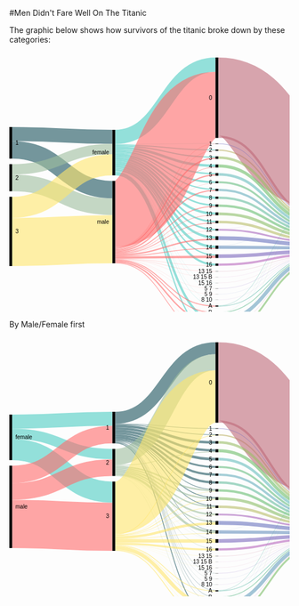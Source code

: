 #Men Didn't Fare Well On The Titanic 

The graphic below shows how survivors of the titanic broke down by these categories: 

<svg width="561" height="520" xmlns="http://www.w3.org/2000/svg"><g transform="translate(0, 10)"><g class="links" fill="none" stroke-opacity="0.6"><path d="M5,137.65087853323152C95.16666666666667,137.65087853323152,95.16666666666667,142.65087853323146,185.33333333333334,142.65087853323146" stroke-width="25.301757066462947" style="stroke: rgb(26, 83, 92);"></path><path d="M5,166.02750190985492C95.16666666666667,166.02750190985492,95.16666666666667,237.6050420168067,185.33333333333334,237.6050420168067" stroke-width="31.451489686783805" style="stroke: rgb(26, 83, 92);"></path><path d="M5,225.40106951871667C95.16666666666667,225.40106951871667,95.16666666666667,268.35370511841097,185.33333333333334,268.35370511841097" stroke-width="30.04583651642475" style="stroke: rgb(158, 191, 158);"></path><path d="M5,201.06569900687558C95.16666666666667,201.06569900687558,95.16666666666667,164.61420932009167,185.33333333333334,164.61420932009167" stroke-width="18.624904507257448" style="stroke: rgb(158, 191, 158);"></path><path d="M5,331.6883116883116C95.16666666666667,331.6883116883116,95.16666666666667,326.68831168831167,185.33333333333334,326.68831168831167" stroke-width="86.62337662337661" style="stroke: rgb(255, 230, 109);"></path><path d="M5,269.4003055767761C95.16666666666667,269.4003055767761,95.16666666666667,192.9029793735676,185.33333333333334,192.9029793735676" stroke-width="37.952635599694425" style="stroke: rgb(255, 230, 109);"></path><path d="M190.33333333333334,157.05882352941177C280.5,157.05882352941177,280.5,166.36363636363672,370.6666666666667,166.36363636363672" stroke-width="1.7570664629488157" style="stroke: rgb(78, 205, 196);"></path><path d="M190.33333333333334,142.9144385026738C280.5,142.9144385026738,280.5,12.91443850267408,370.6666666666667,12.91443850267408" stroke-width="25.828877005347593" style="stroke: rgb(78, 205, 196);"></path><path d="M190.33333333333334,181.30634071810545C280.5,181.30634071810545,280.5,280.6264323911385,370.6666666666667,280.6264323911385" stroke-width="4.2169595110771585" style="stroke: rgb(78, 205, 196);"></path><path d="M190.33333333333334,210.73720397249812C280.5,210.73720397249812,280.5,497.6279602750189,370.6666666666667,497.6279602750189" stroke-width="2.2841864018334608" style="stroke: rgb(78, 205, 196);"></path><path d="M190.33333333333334,162.5057295645531C280.5,162.5057295645531,280.5,194.62184873949602,370.6666666666667,194.62184873949602" stroke-width="4.5683728036669216" style="stroke: rgb(78, 205, 196);"></path><path d="M190.33333333333334,177.7922077922078C280.5,177.7922077922078,280.5,265.53093964858704,370.6666666666667,265.53093964858704" stroke-width="2.8113063407181054" style="stroke: rgb(78, 205, 196);"></path><path d="M190.33333333333334,168.83116883116884C280.5,168.83116883116884,280.5,224.11000763941965,370.6666666666667,224.11000763941965" stroke-width="3.1627196333078684" style="stroke: rgb(78, 205, 196);"></path><path d="M190.33333333333334,174.3659281894576C280.5,174.3659281894576,280.5,252.10466004583688,370.6666666666667,252.10466004583688" stroke-width="4.041252864782276" style="stroke: rgb(78, 205, 196);"></path><path d="M190.33333333333334,166.01986249045072C280.5,166.01986249045072,280.5,209.01451489686812,370.6666666666667,209.01451489686812" stroke-width="2.4598930481283423" style="stroke: rgb(78, 205, 196);"></path><path d="M190.33333333333334,171.3789152024446C280.5,171.3789152024446,280.5,237.00916730328524,370.6666666666667,237.00916730328524" stroke-width="1.9327731092436975" style="stroke: rgb(78, 205, 196);"></path><path d="M190.33333333333334,159.07944996180288C280.5,159.07944996180288,280.5,178.9113827349124,370.6666666666667,178.9113827349124" stroke-width="2.2841864018334608" style="stroke: rgb(78, 205, 196);"></path><path d="M190.33333333333334,184.99618029029796C280.5,184.99618029029796,280.5,295.19480519480544,370.6666666666667,295.19480519480544" stroke-width="3.1627196333078684" style="stroke: rgb(78, 205, 196);"></path><path d="M190.33333333333334,196.15355233002293C280.5,196.15355233002293,280.5,340.3934300993125,370.6666666666667,340.3934300993125" stroke-width="4.39266615737204" style="stroke: rgb(78, 205, 196);"></path><path d="M190.33333333333334,156.00458365164246C280.5,156.00458365164246,280.5,154.78227654698276,370.6666666666667,154.78227654698276" stroke-width="0.35141329258976317" style="stroke: rgb(78, 205, 196);"></path><path d="M190.33333333333334,204.58747135217726C280.5,204.58747135217726,280.5,415.3284950343771,370.6666666666667,415.3284950343771" stroke-width="0.17570664629488159" style="stroke: rgb(78, 205, 196);"></path><path d="M190.33333333333334,204.76317799847214C280.5,204.76317799847214,280.5,435.85561497326177,370.6666666666667,435.85561497326177" stroke-width="0.17570664629488159" style="stroke: rgb(78, 205, 196);"></path><path d="M190.33333333333334,191.76088617265088C280.5,191.76088617265088,280.5,323.54087089381215,370.6666666666667,323.54087089381215" stroke-width="4.39266615737204" style="stroke: rgb(78, 205, 196);"></path><path d="M190.33333333333334,188.07104660045837C280.5,188.07104660045837,280.5,309.49961802903,370.6666666666667,309.49961802903" stroke-width="2.987012987012987" style="stroke: rgb(78, 205, 196);"></path><path d="M190.33333333333334,202.47899159663868C280.5,202.47899159663868,280.5,372.3414820473642,370.6666666666667,372.3414820473642" stroke-width="3.6898395721925135" style="stroke: rgb(78, 205, 196);"></path><path d="M190.33333333333334,205.02673796791447C280.5,205.02673796791447,280.5,446.1191749427041,370.6666666666667,446.1191749427041" stroke-width="0.35141329258976317" style="stroke: rgb(78, 205, 196);"></path><path d="M190.33333333333334,207.31092436974794C280.5,207.31092436974794,280.5,471.56608097784544,370.6666666666667,471.56608097784544" stroke-width="4.2169595110771585" style="stroke: rgb(78, 205, 196);"></path><path d="M190.33333333333334,199.49197860962568C280.5,199.49197860962568,280.5,355.13750954927406,370.6666666666667,355.13750954927406" stroke-width="2.2841864018334608" style="stroke: rgb(78, 205, 196);"></path><path d="M190.33333333333334,209.50725744843396C280.5,209.50725744843396,280.5,486.2223071046598,370.6666666666667,486.2223071046598" stroke-width="0.17570664629488159" style="stroke: rgb(78, 205, 196);"></path><path d="M190.33333333333334,204.41176470588238C280.5,204.41176470588238,280.5,405.15278838808223,370.6666666666667,405.15278838808223" stroke-width="0.17570664629488159" style="stroke: rgb(78, 205, 196);"></path><path d="M190.33333333333334,352.69289533995413C280.5,352.69289533995413,280.5,297.39113827349144,370.6666666666667,297.39113827349144" stroke-width="1.2299465240641712" style="stroke: rgb(255, 107, 107);"></path><path d="M190.33333333333334,281.26814362108473C280.5,281.26814362108473,280.5,85.21772345301785,370.6666666666667,85.21772345301785" stroke-width="118.77769289533995" style="stroke: rgb(255, 107, 107);"></path><path d="M190.33333333333334,342.8533231474408C280.5,342.8533231474408,280.5,181.19556913674586,370.6666666666667,181.19556913674586" stroke-width="2.2841864018334608" style="stroke: rgb(255, 107, 107);"></path><path d="M190.33333333333334,365.3437738731857C280.5,365.3437738731857,280.5,458.6669213139799,370.6666666666667,458.6669213139799" stroke-width="1.5813598166539342" style="stroke: rgb(255, 107, 107);"></path><path d="M190.33333333333334,363.7624140565317C280.5,363.7624140565317,280.5,447.08556149732595,370.6666666666667,447.08556149732595" stroke-width="1.5813598166539342" style="stroke: rgb(255, 107, 107);"></path><path d="M190.33333333333334,346.01604278074865C280.5,346.01604278074865,280.5,211.38655462184903,370.6666666666667,211.38655462184903" stroke-width="2.2841864018334608" style="stroke: rgb(255, 107, 107);"></path><path d="M190.33333333333334,348.5637891520244C280.5,348.5637891520244,280.5,239.02979373567638,370.6666666666667,239.02979373567638" stroke-width="2.1084797555385792" style="stroke: rgb(255, 107, 107);"></path><path d="M190.33333333333334,369.38502673796796C280.5,369.38502673796796,280.5,499.3850267379677,370.6666666666667,499.3850267379677" stroke-width="1.2299465240641712" style="stroke: rgb(255, 107, 107);"></path><path d="M190.33333333333334,350.40870893812064C280.5,350.40870893812064,280.5,267.72727272727303,370.6666666666667,267.72727272727303" stroke-width="1.5813598166539342" style="stroke: rgb(255, 107, 107);"></path><path d="M190.33333333333334,344.4346829640947C280.5,344.4346829640947,280.5,197.3453017570667,370.6666666666667,197.3453017570667" stroke-width="0.8785332314744079" style="stroke: rgb(255, 107, 107);"></path><path d="M190.33333333333334,367.36440030557685C280.5,367.36440030557685,280.5,474.90450725744824,370.6666666666667,474.90450725744824" stroke-width="2.4598930481283423" style="stroke: rgb(255, 107, 107);"></path><path d="M190.33333333333334,362.8838808250573C280.5,362.8838808250573,280.5,425.6799083269669,370.6666666666667,425.6799083269669" stroke-width="0.17570664629488159" style="stroke: rgb(255, 107, 107);"></path><path d="M190.33333333333334,354.8892284186402C280.5,354.8892284186402,280.5,326.9671504965624,370.6666666666667,326.9671504965624" stroke-width="2.4598930481283423" style="stroke: rgb(255, 107, 107);"></path><path d="M190.33333333333334,340.92055003819706C280.5,340.92055003819706,280.5,155.22154316271997,370.6666666666667,155.22154316271997" stroke-width="0.5271199388846448" style="stroke: rgb(255, 107, 107);"></path><path d="M190.33333333333334,359.63330786860195C280.5,359.63330786860195,280.5,358.3880825057293,370.6666666666667,358.3880825057293" stroke-width="4.2169595110771585" style="stroke: rgb(255, 107, 107);"></path><path d="M190.33333333333334,356.82200152788386C280.5,356.82200152788386,280.5,343.2925897631781,370.6666666666667,343.2925897631781" stroke-width="1.4056531703590527" style="stroke: rgb(255, 107, 107);"></path><path d="M190.33333333333334,347.3338426279602C280.5,347.3338426279602,280.5,225.86707410236846,370.6666666666667,225.86707410236846" stroke-width="0.35141329258976317" style="stroke: rgb(255, 107, 107);"></path><path d="M190.33333333333334,362.7081741787624C280.5,362.7081741787624,280.5,415.504201680672,370.6666666666667,415.504201680672" stroke-width="0.17570664629488159" style="stroke: rgb(255, 107, 107);"></path><path d="M190.33333333333334,351.63865546218483C280.5,351.63865546218483,280.5,283.17417876241433,370.6666666666667,283.17417876241433" stroke-width="0.8785332314744079" style="stroke: rgb(255, 107, 107);"></path><path d="M190.33333333333334,353.4835752482811C280.5,353.4835752482811,280.5,311.16883116883133,370.6666666666667,311.16883116883133" stroke-width="0.35141329258976317" style="stroke: rgb(255, 107, 107);"></path><path d="M190.33333333333334,341.4476699770817C280.5,341.4476699770817,280.5,167.50572956455343,370.6666666666667,167.50572956455343" stroke-width="0.5271199388846448" style="stroke: rgb(255, 107, 107);"></path><path d="M190.33333333333334,362.53246753246754C280.5,362.53246753246754,280.5,394.97708174178734,370.6666666666667,394.97708174178734" stroke-width="0.17570664629488159" style="stroke: rgb(255, 107, 107);"></path><path d="M190.33333333333334,368.6822001527884C280.5,368.6822001527884,280.5,486.3980137509547,370.6666666666667,486.3980137509547" stroke-width="0.17570664629488159" style="stroke: rgb(255, 107, 107);"></path><path d="M190.33333333333334,361.91749427043544C280.5,361.91749427043544,280.5,374.3621084797553,370.6666666666667,374.3621084797553" stroke-width="0.35141329258976317" style="stroke: rgb(255, 107, 107);"></path><path d="M190.33333333333334,362.2689075630252C280.5,362.2689075630252,280.5,384.713521772345,370.6666666666667,384.713521772345" stroke-width="0.35141329258976317" style="stroke: rgb(255, 107, 107);"></path><path d="M375.6666666666667,166.627196333079C465.83333333333337,166.627196333079,465.83333333333337,288.2085561497326,556,288.2085561497326" stroke-width="2.2841864018334608" style="stroke: rgb(191, 181, 105);"></path><path d="M375.6666666666667,295.8097784568375C465.83333333333337,295.8097784568375,465.83333333333337,327.3911382734912,556,327.3911382734912" stroke-width="4.39266615737204" style="stroke: rgb(186, 191, 105);"></path><path d="M375.6666666666667,70.28265851795292C465.83333333333337,70.28265851795292,465.83333333333337,200.28265851795265,556,200.28265851795265" stroke-width="140.56531703590528" style="stroke: rgb(191, 105, 120);"></path><path d="M375.6666666666667,142.5859434682967C465.83333333333337,142.5859434682967,465.83333333333337,284.16730328495026,556,284.16730328495026" stroke-width="4.041252864782276" style="stroke: rgb(191, 105, 120);"></path><path d="M375.6666666666667,180.05347593582914C465.83333333333337,180.05347593582914,465.83333333333337,291.63483575248273,556,291.63483575248273" stroke-width="4.5683728036669216" style="stroke: rgb(155, 191, 105);"></path><path d="M375.6666666666667,281.0656990068757C465.83333333333337,281.0656990068757,465.83333333333337,322.6470588235294,556,322.6470588235294" stroke-width="5.095492742551566" style="stroke: rgb(140, 191, 105);"></path><path d="M375.6666666666667,498.33078686019843C465.83333333333337,498.33078686019843,465.83333333333337,368.3307868601987,556,368.3307868601987" stroke-width="3.33842627960275" style="stroke: rgb(125, 191, 105);"></path><path d="M375.6666666666667,496.5737203972496C465.83333333333337,496.5737203972496,465.83333333333337,272.0588235294118,556,272.0588235294118" stroke-width="0.17570664629488159" style="stroke: rgb(125, 191, 105);"></path><path d="M375.6666666666667,195.06111535523323C465.83333333333337,195.06111535523323,465.83333333333337,296.6424751718869,556,296.6424751718869" stroke-width="5.446906035141329" style="stroke: rgb(110, 191, 105);"></path><path d="M375.6666666666667,266.32161955691396C465.83333333333337,266.32161955691396,465.83333333333337,317.9029793735676,556,317.9029793735676" stroke-width="4.39266615737204" style="stroke: rgb(105, 191, 115);"></path><path d="M375.6666666666667,224.28571428571453C465.83333333333337,224.28571428571453,465.83333333333337,305.86707410236824,556,305.86707410236824" stroke-width="3.5141329258976315" style="stroke: rgb(105, 191, 130);"></path><path d="M375.6666666666667,458.75477463712735C465.83333333333337,458.75477463712735,465.83333333333337,359.1061879297174,556,359.1061879297174" stroke-width="1.4056531703590527" style="stroke: rgb(105, 191, 145);"></path><path d="M375.6666666666667,457.9640947288004C465.83333333333337,457.9640947288004,465.83333333333337,271.70741023682206,556,271.70741023682206" stroke-width="0.17570664629488159" style="stroke: rgb(105, 191, 145);"></path><path d="M375.6666666666667,252.10466004583688C465.83333333333337,252.10466004583688,465.83333333333337,313.6860198624904,556,313.6860198624904" stroke-width="4.041252864782276" style="stroke: rgb(105, 191, 161);"></path><path d="M375.6666666666667,446.294881588999C465.83333333333337,446.294881588999,465.83333333333337,271.26814362108485,556,271.26814362108485" stroke-width="0.7028265851795263" style="stroke: rgb(105, 191, 176);"></path><path d="M375.6666666666667,447.26126814362084C465.83333333333337,447.26126814362084,465.83333333333337,357.7883880825058,556,357.7883880825058" stroke-width="1.2299465240641712" style="stroke: rgb(105, 191, 176);"></path><path d="M375.6666666666667,210.15660809778487C465.83333333333337,210.15660809778487,465.83333333333337,301.73796791443846,556,301.73796791443846" stroke-width="4.744079449961803" style="stroke: rgb(105, 191, 191);"></path><path d="M375.6666666666667,238.06340718105454C465.83333333333337,238.06340718105454,465.83333333333337,309.64476699770813,556,309.64476699770813" stroke-width="4.041252864782276" style="stroke: rgb(105, 176, 191);"></path><path d="M375.6666666666667,472.8838808250571C465.83333333333337,472.8838808250571,465.83333333333337,363.05958747135224,556,363.05958747135224" stroke-width="6.501145912910618" style="stroke: rgb(105, 161, 191);"></path><path d="M375.6666666666667,469.54545454545433C465.83333333333337,469.54545454545433,465.83333333333337,271.88311688311694,556,271.88311688311694" stroke-width="0.17570664629488159" style="stroke: rgb(105, 161, 191);"></path><path d="M375.6666666666667,341.1841100076395C465.83333333333337,341.1841100076395,465.83333333333337,342.4140565317036,556,342.4140565317036" stroke-width="5.622612681436211" style="stroke: rgb(105, 145, 191);"></path><path d="M375.6666666666667,338.28495034377397C465.83333333333337,338.28495034377397,465.83333333333337,270.82887700534764,556,270.82887700534764" stroke-width="0.17570664629488159" style="stroke: rgb(105, 145, 191);"></path><path d="M375.6666666666667,425.6799083269669C465.83333333333337,425.6799083269669,465.83333333333337,356.90985485103135,556,356.90985485103135" stroke-width="0.17570664629488159" style="stroke: rgb(105, 130, 191);"></path><path d="M375.6666666666667,324.77081741787634C465.83333333333337,324.77081741787634,465.83333333333337,336.1764705882353,556,336.1764705882353" stroke-width="6.8525592055003814" style="stroke: rgb(105, 115, 191);"></path><path d="M375.6666666666667,155.04583651642508C465.83333333333337,155.04583651642508,465.83333333333337,286.62719633307864,556,286.62719633307864" stroke-width="0.8785332314744079" style="stroke: rgb(110, 105, 191);"></path><path d="M375.6666666666667,357.2459893048126C465.83333333333337,357.2459893048126,465.83333333333337,348.475935828877,556,348.475935828877" stroke-width="6.501145912910618" style="stroke: rgb(125, 105, 191);"></path><path d="M375.6666666666667,415.41634835752456C465.83333333333337,415.41634835752456,465.83333333333337,356.64629488158903,556,356.64629488158903" stroke-width="0.35141329258976317" style="stroke: rgb(140, 105, 191);"></path><path d="M375.6666666666667,435.85561497326177C465.83333333333337,435.85561497326177,465.83333333333337,357.08556149732624,556,357.08556149732624" stroke-width="0.17570664629488159" style="stroke: rgb(155, 105, 191);"></path><path d="M375.6666666666667,309.7631779984723C465.83333333333337,309.7631779984723,465.83333333333337,331.1688311688312,556,331.1688311688312" stroke-width="3.1627196333078684" style="stroke: rgb(171, 105, 191);"></path><path d="M375.6666666666667,308.0939648586709C465.83333333333337,308.0939648586709,465.83333333333337,270.65317035905275,556,270.65317035905275" stroke-width="0.17570664629488159" style="stroke: rgb(171, 105, 191);"></path><path d="M375.6666666666667,372.517188693659C465.83333333333337,372.517188693659,465.83333333333337,353.74713521772344,556,353.74713521772344" stroke-width="4.041252864782276" style="stroke: rgb(186, 105, 191);"></path><path d="M375.6666666666667,394.97708174178734C465.83333333333337,394.97708174178734,465.83333333333337,356.2070282658518,556,356.2070282658518" stroke-width="0.17570664629488159" style="stroke: rgb(191, 105, 181);"></path><path d="M375.6666666666667,486.31016042780726C465.83333333333337,486.31016042780726,465.83333333333337,366.48586707410243,556,366.48586707410243" stroke-width="0.35141329258976317" style="stroke: rgb(191, 105, 166);"></path><path d="M375.6666666666667,405.15278838808223C465.83333333333337,405.15278838808223,465.83333333333337,356.3827349121467,556,356.3827349121467" stroke-width="0.17570664629488159" style="stroke: rgb(191, 105, 150);"></path><path d="M375.6666666666667,384.713521772345C465.83333333333337,384.713521772345,465.83333333333337,355.9434682964095,556,355.9434682964095" stroke-width="0.35141329258976317" style="stroke: rgb(191, 105, 135);"></path></g><g class="nodes" font-family="Arial, Helvetica" font-size="10"><g><rect x="370.6666666666667" y="2.8421709430404007e-13" height="144.6065699006876" width="5" fill="#000"></rect><text x="364.6666666666667" y="72.30328495034408" dy="0.35em" text-anchor="end">0</text></g><g><rect x="370.6666666666667" y="154.60656990068787" height="0.878533231474421" width="5" fill="#000"></rect><text x="364.6666666666667" y="155.04583651642508" dy="0.35em" text-anchor="end">1</text></g><g><rect x="370.6666666666667" y="278.51795263559995" height="5.095492742551528" width="5" fill="#000"></rect><text x="364.6666666666667" y="281.0656990068757" dy="0.35em" text-anchor="end">10</text></g><g><rect x="370.6666666666667" y="293.6134453781515" height="4.392666157371991" width="5" fill="#000"></rect><text x="364.6666666666667" y="295.8097784568375" dy="0.35em" text-anchor="end">11</text></g><g><rect x="370.6666666666667" y="308.0061115355235" height="3.338426279602686" width="5" fill="#000"></rect><text x="364.6666666666667" y="309.6753246753248" dy="0.35em" text-anchor="end">12</text></g><g><rect x="370.6666666666667" y="321.34453781512616" height="6.85255920550037" width="5" fill="#000"></rect><text x="364.6666666666667" y="324.77081741787634" dy="0.35em" text-anchor="end">13</text></g><g><rect x="370.6666666666667" y="384.53781512605013" height="0.3514132925897684" width="5" fill="#000"></rect><text x="364.6666666666667" y="384.713521772345" dy="0.35em" text-anchor="end">13 15</text></g><g><rect x="370.6666666666667" y="394.8892284186399" height="0.1757066462948842" width="5" fill="#000"></rect><text x="364.6666666666667" y="394.97708174178734" dy="0.35em" text-anchor="end">13 15 B</text></g><g><rect x="370.6666666666667" y="338.19709702062653" height="5.7983193277307805" width="5" fill="#000"></rect><text x="364.6666666666667" y="341.0962566844919" dy="0.35em" text-anchor="end">14</text></g><g><rect x="370.6666666666667" y="353.9954163483573" height="6.5011459129106015" width="5" fill="#000"></rect><text x="364.6666666666667" y="357.2459893048126" dy="0.35em" text-anchor="end">15</text></g><g><rect x="370.6666666666667" y="405.0649350649348" height="0.1757066462948842" width="5" fill="#000"></rect><text x="364.6666666666667" y="405.15278838808223" dy="0.35em" text-anchor="end">15 16</text></g><g><rect x="370.6666666666667" y="370.4965622612679" height="4.041252864782223" width="5" fill="#000"></rect><text x="364.6666666666667" y="372.517188693659" dy="0.35em" text-anchor="end">16</text></g><g><rect x="370.6666666666667" y="165.4851031321623" height="2.284186401833381" width="5" fill="#000"></rect><text x="364.6666666666667" y="166.62719633307898" dy="0.35em" text-anchor="end">2</text></g><g><rect x="370.6666666666667" y="177.76928953399567" height="4.568372803666875" width="5" fill="#000"></rect><text x="364.6666666666667" y="180.0534759358291" dy="0.35em" text-anchor="end">3</text></g><g><rect x="370.6666666666667" y="192.33766233766255" height="5.44690603514141" width="5" fill="#000"></rect><text x="364.6666666666667" y="195.06111535523326" dy="0.35em" text-anchor="end">4</text></g><g><rect x="370.6666666666667" y="207.78456837280396" height="4.74407944996176" width="5" fill="#000"></rect><text x="364.6666666666667" y="210.15660809778484" dy="0.35em" text-anchor="end">5</text></g><g><rect x="370.6666666666667" y="415.24064171122967" height="0.3514132925897684" width="5" fill="#000"></rect><text x="364.6666666666667" y="415.41634835752456" dy="0.35em" text-anchor="end">5 7</text></g><g><rect x="370.6666666666667" y="425.59205500381944" height="0.1757066462948842" width="5" fill="#000"></rect><text x="364.6666666666667" y="425.6799083269669" dy="0.35em" text-anchor="end">5 9</text></g><g><rect x="370.6666666666667" y="222.52864782276572" height="3.514132925897684" width="5" fill="#000"></rect><text x="364.6666666666667" y="224.28571428571456" dy="0.35em" text-anchor="end">6</text></g><g><rect x="370.6666666666667" y="236.0427807486634" height="4.0412528647823365" width="5" fill="#000"></rect><text x="364.6666666666667" y="238.06340718105457" dy="0.35em" text-anchor="end">7</text></g><g><rect x="370.6666666666667" y="250.08403361344574" height="4.041252864782223" width="5" fill="#000"></rect><text x="364.6666666666667" y="252.10466004583685" dy="0.35em" text-anchor="end">8</text></g><g><rect x="370.6666666666667" y="435.7677616501143" height="0.1757066462948842" width="5" fill="#000"></rect><text x="364.6666666666667" y="435.85561497326177" dy="0.35em" text-anchor="end">8 10</text></g><g><rect x="370.6666666666667" y="264.12528647822796" height="4.392666157371991" width="5" fill="#000"></rect><text x="364.6666666666667" y="266.32161955691396" dy="0.35em" text-anchor="end">9</text></g><g><rect x="370.6666666666667" y="445.9434682964092" height="1.9327731092437261" width="5" fill="#000"></rect><text x="364.6666666666667" y="446.90985485103107" dy="0.35em" text-anchor="end">A</text></g><g><rect x="370.6666666666667" y="457.87624140565293" height="1.5813598166539578" width="5" fill="#000"></rect><text x="364.6666666666667" y="458.6669213139799" dy="0.35em" text-anchor="end">B</text></g><g><rect x="370.6666666666667" y="469.4576012223069" height="6.676852559205486" width="5" fill="#000"></rect><text x="364.6666666666667" y="472.79602750190963" dy="0.35em" text-anchor="end">C</text></g><g><rect x="370.6666666666667" y="486.1344537815124" height="0.3514132925897684" width="5" fill="#000"></rect><text x="364.6666666666667" y="486.31016042780726" dy="0.35em" text-anchor="end">C D</text></g><g><rect x="370.6666666666667" y="496.48586707410215" height="3.51413292589757" width="5" fill="#000"></rect><text x="364.6666666666667" y="498.24293353705093" dy="0.35em" text-anchor="end">D</text></g><g><rect x="0" y="125.00000000000006" height="56.7532467532468" width="5" fill="#000"></rect><text x="11" y="153.37662337662346" dy="0.35em" text-anchor="start">1</text></g><g><rect x="0" y="191.75324675324686" height="48.67074102368201" width="5" fill="#000"></rect><text x="11" y="216.08861726508786" dy="0.35em" text-anchor="start">2</text></g><g><rect x="0" y="250.42398777692887" height="124.57601222307105" width="5" fill="#000"></rect><text x="11" y="312.7119938884644" dy="0.35em" text-anchor="start">3</text></g><g><rect x="185.33333333333334" y="130" height="81.87929717341478" width="5" fill="#000"></rect><text x="179.33333333333334" y="170.9396485867074" dy="0.35em" text-anchor="end">female</text></g><g><rect x="185.33333333333334" y="221.87929717341478" height="148.12070282658522" width="5" fill="#000"></rect><text x="179.33333333333334" y="295.9396485867074" dy="0.35em" text-anchor="end">male</text></g><g><rect x="556" y="130" height="142.14667685255918" width="5" fill="#000"></rect><text x="550" y="201.07333842627958" dy="0.35em" text-anchor="end">no</text></g><g><rect x="556" y="282.14667685255915" height="87.85332314744085" width="5" fill="#000"></rect><text x="550" y="326.0733384262796" dy="0.35em" text-anchor="end">yes</text></g></g></g></svg>

By Male/Female first

<svg width="561" height="520" xmlns="http://www.w3.org/2000/svg"><g transform="translate(0, 10)"><g class="links" fill="none" stroke-opacity="0.6"><path d="M5,142.65087853323146C95.16666666666667,142.65087853323146,95.16666666666667,137.6508785332316,185.33333333333334,137.6508785332316" stroke-width="25.301757066462947" style="stroke: rgb(78, 205, 196);"></path><path d="M5,164.61420932009167C95.16666666666667,164.61420932009167,95.16666666666667,201.06569900687555,185.33333333333334,201.06569900687555" stroke-width="18.624904507257448" style="stroke: rgb(78, 205, 196);"></path><path d="M5,192.9029793735676C95.16666666666667,192.9029793735676,95.16666666666667,269.4003055767762,185.33333333333334,269.4003055767762" stroke-width="37.952635599694425" style="stroke: rgb(78, 205, 196);"></path><path d="M5,237.6050420168068C95.16666666666667,237.6050420168068,95.16666666666667,166.027501909855,185.33333333333334,166.027501909855" stroke-width="31.451489686783805" style="stroke: rgb(255, 107, 107);"></path><path d="M5,268.3537051184111C95.16666666666667,268.3537051184111,95.16666666666667,225.40106951871664,185.33333333333334,225.40106951871664" stroke-width="30.04583651642475" style="stroke: rgb(255, 107, 107);"></path><path d="M5,326.6883116883118C95.16666666666667,326.6883116883118,95.16666666666667,331.6883116883117,185.33333333333334,331.6883116883117" stroke-width="86.62337662337661" style="stroke: rgb(255, 107, 107);"></path><path d="M190.33333333333334,147.92971734148222C280.5,147.92971734148222,280.5,166.10007639419396,370.6666666666667,166.10007639419396" stroke-width="1.2299465240641712" style="stroke: rgb(26, 83, 92);"></path><path d="M190.33333333333334,176.3063407181056C280.5,176.3063407181056,280.5,294.1405653170358,370.6666666666667,294.1405653170358" stroke-width="1.0542398777692896" style="stroke: rgb(26, 83, 92);"></path><path d="M190.33333333333334,135.7181054239879C280.5,135.7181054239879,280.5,10.718105423987605,370.6666666666667,10.718105423987605" stroke-width="21.436210847975552" style="stroke: rgb(26, 83, 92);"></path><path d="M190.33333333333334,150.82887700534775C280.5,150.82887700534775,280.5,180.05347593582883,370.6666666666667,180.05347593582883" stroke-width="4.5683728036669216" style="stroke: rgb(26, 83, 92);"></path><path d="M190.33333333333334,175.07639419404143C280.5,175.07639419404143,280.5,279.22077922077904,370.6666666666667,279.22077922077904" stroke-width="1.4056531703590527" style="stroke: rgb(26, 83, 92);"></path><path d="M190.33333333333334,180.96256684492C280.5,180.96256684492,280.5,497.2765469824294,370.6666666666667,497.2765469824294" stroke-width="1.5813598166539342" style="stroke: rgb(26, 83, 92);"></path><path d="M190.33333333333334,155.2215431627198C280.5,155.2215431627198,280.5,194.44614209320082,370.6666666666667,194.44614209320082" stroke-width="4.2169595110771585" style="stroke: rgb(26, 83, 92);"></path><path d="M190.33333333333334,173.84644766997727C280.5,173.84644766997727,280.5,264.65240641711216,370.6666666666667,264.65240641711216" stroke-width="1.0542398777692896" style="stroke: rgb(26, 83, 92);"></path><path d="M190.33333333333334,163.74331550802157C280.5,163.74331550802157,280.5,224.19786096256666,370.6666666666667,224.19786096256666" stroke-width="3.33842627960275" style="stroke: rgb(26, 83, 92);"></path><path d="M190.33333333333334,179.55691367456092C280.5,179.55691367456092,280.5,458.13980137509554,370.6666666666667,458.13980137509554" stroke-width="0.5271199388846448" style="stroke: rgb(26, 83, 92);"></path><path d="M190.33333333333334,171.29870129870147C280.5,171.29870129870147,280.5,252.10466004583645,370.6666666666667,252.10466004583645" stroke-width="4.041252864782276" style="stroke: rgb(26, 83, 92);"></path><path d="M190.33333333333334,179.02979373567626C280.5,179.02979373567626,280.5,446.2070282658518,370.6666666666667,446.2070282658518" stroke-width="0.5271199388846448" style="stroke: rgb(26, 83, 92);"></path><path d="M190.33333333333334,159.7020626432393C280.5,159.7020626432393,280.5,210.15660809778444,370.6666666666667,210.15660809778444" stroke-width="4.744079449961803" style="stroke: rgb(26, 83, 92);"></path><path d="M190.33333333333334,167.34530175706664C280.5,167.34530175706664,280.5,237.97555385790668,370.6666666666667,237.97555385790668" stroke-width="3.865546218487395" style="stroke: rgb(26, 83, 92);"></path><path d="M190.33333333333334,179.99618029029813C280.5,179.99618029029813,280.5,469.63330786860206,370.6666666666667,469.63330786860206" stroke-width="0.35141329258976317" style="stroke: rgb(26, 83, 92);"></path><path d="M190.33333333333334,177.4484339190223C280.5,177.4484339190223,280.5,338.6363636363636,370.6666666666667,338.6363636363636" stroke-width="0.8785332314744079" style="stroke: rgb(26, 83, 92);"></path><path d="M190.33333333333334,178.5026737967916C280.5,178.5026737967916,280.5,425.67990832696717,370.6666666666667,425.67990832696717" stroke-width="0.17570664629488159" style="stroke: rgb(26, 83, 92);"></path><path d="M190.33333333333334,176.92131398013765C280.5,176.92131398013765,280.5,321.4323911382735,370.6666666666667,321.4323911382735" stroke-width="0.17570664629488159" style="stroke: rgb(26, 83, 92);"></path><path d="M190.33333333333334,146.8754774637129C280.5,146.8754774637129,280.5,155.04583651642466,370.6666666666667,155.04583651642466" stroke-width="0.8785332314744079" style="stroke: rgb(26, 83, 92);"></path><path d="M190.33333333333334,177.97555385790696C280.5,177.97555385790696,280.5,354.0832696715049,370.6666666666667,354.0832696715049" stroke-width="0.17570664629488159" style="stroke: rgb(26, 83, 92);"></path><path d="M190.33333333333334,178.23911382734929C280.5,178.23911382734929,280.5,415.41634835752484,370.6666666666667,415.41634835752484" stroke-width="0.35141329258976317" style="stroke: rgb(26, 83, 92);"></path><path d="M190.33333333333334,178.6783804430865C280.5,178.6783804430865,280.5,435.85561497326205,370.6666666666667,435.85561497326205" stroke-width="0.17570664629488159" style="stroke: rgb(26, 83, 92);"></path><path d="M190.33333333333334,206.24904507257455C280.5,206.24904507257455,280.5,35.932009167303114,370.6666666666667,35.932009167303114" stroke-width="28.991596638655462" style="stroke: rgb(158, 191, 158);"></path><path d="M190.33333333333334,226.27960275019106C280.5,226.27960275019106,280.5,281.2414056531702,370.6666666666667,281.2414056531702" stroke-width="2.635599694423224" style="stroke: rgb(158, 191, 158);"></path><path d="M190.33333333333334,228.82734912146685C280.5,228.82734912146685,280.5,295.89763177998464,370.6666666666667,295.89763177998464" stroke-width="2.4598930481283423" style="stroke: rgb(158, 191, 158);"></path><path d="M190.33333333333334,234.0985485103133C280.5,234.0985485103133,280.5,322.57448433919024,370.6666666666667,322.57448433919024" stroke-width="2.1084797555385792" style="stroke: rgb(158, 191, 158);"></path><path d="M190.33333333333334,231.55080213903753C280.5,231.55080213903753,280.5,309.49961802902976,370.6666666666667,309.49961802902976" stroke-width="2.987012987012987" style="stroke: rgb(158, 191, 158);"></path><path d="M190.33333333333334,237.17341482047374C280.5,237.17341482047374,280.5,341.09625668449195,370.6666666666667,341.09625668449195" stroke-width="4.041252864782276" style="stroke: rgb(158, 191, 158);"></path><path d="M190.33333333333334,223.55614973262038C280.5,223.55614973262038,280.5,266.5851795263559,370.6666666666667,266.5851795263559" stroke-width="2.8113063407181054" style="stroke: rgb(158, 191, 158);"></path><path d="M190.33333333333334,239.6333078686021C280.5,239.6333078686021,280.5,370.7601222307104,370.6666666666667,370.7601222307104" stroke-width="0.5271199388846448" style="stroke: rgb(158, 191, 158);"></path><path d="M190.33333333333334,221.3598166539344C280.5,221.3598166539344,280.5,197.1695951107715,370.6666666666667,197.1695951107715" stroke-width="1.2299465240641712" style="stroke: rgb(158, 191, 158);"></path><path d="M190.33333333333334,239.28189457601232C280.5,239.28189457601232,280.5,354.2589763177998,370.6666666666667,354.2589763177998" stroke-width="0.17570664629488159" style="stroke: rgb(158, 191, 158);"></path><path d="M190.33333333333334,239.98472116119186C280.5,239.98472116119186,280.5,458.4912146676853,370.6666666666667,458.4912146676853" stroke-width="0.17570664629488159" style="stroke: rgb(158, 191, 158);"></path><path d="M190.33333333333334,240.24828113063418C280.5,240.24828113063418,280.5,498.2429335370513,370.6666666666667,498.2429335370513" stroke-width="0.35141329258976317" style="stroke: rgb(158, 191, 158);"></path><path d="M190.33333333333334,222.0626432391139C280.5,222.0626432391139,280.5,239.99618029029781,370.6666666666667,239.99618029029781" stroke-width="0.17570664629488159" style="stroke: rgb(158, 191, 158);"></path><path d="M190.33333333333334,297.5133689839572C280.5,297.5133689839572,280.5,97.51718869365911,370.6666666666667,97.51718869365911" stroke-width="94.17876241405654" style="stroke: rgb(255, 230, 109);"></path><path d="M190.33333333333334,365.1604278074867C280.5,365.1604278074867,280.5,447.1734148204737,370.6666666666667,447.1734148204737" stroke-width="1.4056531703590527" style="stroke: rgb(255, 230, 109);"></path><path d="M190.33333333333334,361.99770817417885C280.5,361.99770817417885,280.5,372.7807486631016,370.6666666666667,372.7807486631016" stroke-width="3.5141329258976315" style="stroke: rgb(255, 230, 109);"></path><path d="M190.33333333333334,357.1657754010696C280.5,357.1657754010696,280.5,357.42169595110767,370.6666666666667,357.42169595110767" stroke-width="6.149732620320855" style="stroke: rgb(255, 230, 109);"></path><path d="M190.33333333333334,369.90450725744853C280.5,369.90450725744853,280.5,472.9717341482048,370.6666666666667,472.9717341482048" stroke-width="6.325439266615737" style="stroke: rgb(255, 230, 109);"></path><path d="M190.33333333333334,347.85332314744085C280.5,347.85332314744085,280.5,297.566844919786,370.6666666666667,297.566844919786" stroke-width="0.8785332314744079" style="stroke: rgb(255, 230, 109);"></path><path d="M190.33333333333334,350.92818945760126C280.5,350.92818945760126,280.5,325.9129106187929,370.6666666666667,325.9129106187929" stroke-width="4.5683728036669216" style="stroke: rgb(255, 230, 109);"></path><path d="M190.33333333333334,374.20932009167313C280.5,374.20932009167313,280.5,499.20932009167313,370.6666666666667,499.20932009167313" stroke-width="1.5813598166539342" style="stroke: rgb(255, 230, 109);"></path><path d="M190.33333333333334,348.46829640947294C280.5,348.46829640947294,280.5,311.1688311688311,370.6666666666667,311.1688311688311" stroke-width="0.35141329258976317" style="stroke: rgb(255, 230, 109);"></path><path d="M190.33333333333334,345.12987012987014C280.5,345.12987012987014,280.5,167.24216959511068,370.6666666666667,167.24216959511068" stroke-width="1.0542398777692896" style="stroke: rgb(255, 230, 109);"></path><path d="M190.33333333333334,364.19404125286485C280.5,364.19404125286485,280.5,394.97708174178763,370.6666666666667,394.97708174178763" stroke-width="0.17570664629488159" style="stroke: rgb(255, 230, 109);"></path><path d="M190.33333333333334,346.886936592819C280.5,346.886936592819,280.5,283.08632543926643,370.6666666666667,283.08632543926643" stroke-width="1.0542398777692896" style="stroke: rgb(255, 230, 109);"></path><path d="M190.33333333333334,366.30252100840346C280.5,366.30252100840346,280.5,459.01833460656997,370.6666666666667,459.01833460656997" stroke-width="0.8785332314744079" style="stroke: rgb(255, 230, 109);"></path><path d="M190.33333333333334,373.2429335370513C280.5,373.2429335370513,280.5,486.31016042780755,370.6666666666667,486.31016042780755" stroke-width="0.35141329258976317" style="stroke: rgb(255, 230, 109);"></path><path d="M190.33333333333334,353.65164247517197C280.5,353.65164247517197,280.5,343.5561497326203,370.6666666666667,343.5561497326203" stroke-width="0.8785332314744079" style="stroke: rgb(255, 230, 109);"></path><path d="M190.33333333333334,345.74484339190224C280.5,345.74484339190224,280.5,225.95492742551548,370.6666666666667,225.95492742551548" stroke-width="0.17570664629488159" style="stroke: rgb(255, 230, 109);"></path><path d="M190.33333333333334,364.36974789915973C280.5,364.36974789915973,280.5,405.1527883880825,370.6666666666667,405.1527883880825" stroke-width="0.17570664629488159" style="stroke: rgb(255, 230, 109);"></path><path d="M190.33333333333334,346.096256684492C280.5,346.096256684492,280.5,268.25439266615723,370.6666666666667,268.25439266615723" stroke-width="0.5271199388846448" style="stroke: rgb(255, 230, 109);"></path><path d="M190.33333333333334,363.9304812834225C280.5,363.9304812834225,280.5,384.7135217723453,370.6666666666667,384.7135217723453" stroke-width="0.35141329258976317" style="stroke: rgb(255, 230, 109);"></path><path d="M375.6666666666667,166.6271963330786C465.83333333333337,166.6271963330786,465.83333333333337,288.2085561497326,556,288.2085561497326" stroke-width="2.2841864018334608" style="stroke: rgb(191, 181, 105);"></path><path d="M375.6666666666667,295.80977845683714C465.83333333333337,295.80977845683714,465.83333333333337,327.3911382734912,556,327.3911382734912" stroke-width="4.39266615737204" style="stroke: rgb(186, 191, 105);"></path><path d="M375.6666666666667,70.28265851795247C465.83333333333337,70.28265851795247,465.83333333333337,200.2826585179526,556,200.2826585179526" stroke-width="140.56531703590528" style="stroke: rgb(191, 105, 120);"></path><path d="M375.6666666666667,142.58594346829625C465.83333333333337,142.58594346829625,465.83333333333337,284.16730328495026,556,284.16730328495026" stroke-width="4.041252864782276" style="stroke: rgb(191, 105, 120);"></path><path d="M375.6666666666667,180.05347593582883C465.83333333333337,180.05347593582883,465.83333333333337,291.63483575248273,556,291.63483575248273" stroke-width="4.5683728036669216" style="stroke: rgb(155, 191, 105);"></path><path d="M375.6666666666667,281.06569900687526C465.83333333333337,281.06569900687526,465.83333333333337,322.6470588235294,556,322.6470588235294" stroke-width="5.095492742551566" style="stroke: rgb(140, 191, 105);"></path><path d="M375.6666666666667,498.3307868601987C465.83333333333337,498.3307868601987,465.83333333333337,368.3307868601987,556,368.3307868601987" stroke-width="3.33842627960275" style="stroke: rgb(125, 191, 105);"></path><path d="M375.6666666666667,496.5737203972499C465.83333333333337,496.5737203972499,465.83333333333337,272.05882352941177,556,272.05882352941177" stroke-width="0.17570664629488159" style="stroke: rgb(125, 191, 105);"></path><path d="M375.6666666666667,195.06111535523291C465.83333333333337,195.06111535523291,465.83333333333337,296.6424751718869,556,296.6424751718869" stroke-width="5.446906035141329" style="stroke: rgb(110, 191, 105);"></path><path d="M375.6666666666667,266.3216195569135C465.83333333333337,266.3216195569135,465.83333333333337,317.9029793735676,556,317.9029793735676" stroke-width="4.39266615737204" style="stroke: rgb(105, 191, 115);"></path><path d="M375.6666666666667,224.2857142857141C465.83333333333337,224.2857142857141,465.83333333333337,305.86707410236824,556,305.86707410236824" stroke-width="3.5141329258976315" style="stroke: rgb(105, 191, 130);"></path><path d="M375.6666666666667,458.75477463712764C465.83333333333337,458.75477463712764,465.83333333333337,359.1061879297174,556,359.1061879297174" stroke-width="1.4056531703590527" style="stroke: rgb(105, 191, 145);"></path><path d="M375.6666666666667,457.96409472880066C465.83333333333337,457.96409472880066,465.83333333333337,271.707410236822,556,271.707410236822" stroke-width="0.17570664629488159" style="stroke: rgb(105, 191, 145);"></path><path d="M375.6666666666667,252.10466004583645C465.83333333333337,252.10466004583645,465.83333333333337,313.6860198624904,556,313.6860198624904" stroke-width="4.041252864782276" style="stroke: rgb(105, 191, 161);"></path><path d="M375.6666666666667,446.29488158899926C465.83333333333337,446.29488158899926,465.83333333333337,271.2681436210848,556,271.2681436210848" stroke-width="0.7028265851795263" style="stroke: rgb(105, 191, 176);"></path><path d="M375.6666666666667,447.2612681436211C465.83333333333337,447.2612681436211,465.83333333333337,357.7883880825058,556,357.7883880825058" stroke-width="1.2299465240641712" style="stroke: rgb(105, 191, 176);"></path><path d="M375.6666666666667,210.15660809778444C465.83333333333337,210.15660809778444,465.83333333333337,301.73796791443846,556,301.73796791443846" stroke-width="4.744079449961803" style="stroke: rgb(105, 191, 191);"></path><path d="M375.6666666666667,238.06340718105412C465.83333333333337,238.06340718105412,465.83333333333337,309.64476699770813,556,309.64476699770813" stroke-width="4.041252864782276" style="stroke: rgb(105, 176, 191);"></path><path d="M375.6666666666667,472.88388082505736C465.83333333333337,472.88388082505736,465.83333333333337,363.05958747135224,556,363.05958747135224" stroke-width="6.501145912910618" style="stroke: rgb(105, 161, 191);"></path><path d="M375.6666666666667,469.5454545454546C465.83333333333337,469.5454545454546,465.83333333333337,271.8831168831169,556,271.8831168831169" stroke-width="0.17570664629488159" style="stroke: rgb(105, 161, 191);"></path><path d="M375.6666666666667,341.1841100076394C465.83333333333337,341.1841100076394,465.83333333333337,342.4140565317036,556,342.4140565317036" stroke-width="5.622612681436211" style="stroke: rgb(105, 145, 191);"></path><path d="M375.6666666666667,338.28495034377386C465.83333333333337,338.28495034377386,465.83333333333337,270.8288770053476,556,270.8288770053476" stroke-width="0.17570664629488159" style="stroke: rgb(105, 145, 191);"></path><path d="M375.6666666666667,425.67990832696717C465.83333333333337,425.67990832696717,465.83333333333337,356.90985485103135,556,356.90985485103135" stroke-width="0.17570664629488159" style="stroke: rgb(105, 130, 191);"></path><path d="M375.6666666666667,324.77081741787623C465.83333333333337,324.77081741787623,465.83333333333337,336.1764705882353,556,336.1764705882353" stroke-width="6.8525592055003814" style="stroke: rgb(105, 115, 191);"></path><path d="M375.6666666666667,155.04583651642466C465.83333333333337,155.04583651642466,465.83333333333337,286.62719633307864,556,286.62719633307864" stroke-width="0.8785332314744079" style="stroke: rgb(110, 105, 191);"></path><path d="M375.6666666666667,357.2459893048128C465.83333333333337,357.2459893048128,465.83333333333337,348.475935828877,556,348.475935828877" stroke-width="6.501145912910618" style="stroke: rgb(125, 105, 191);"></path><path d="M375.6666666666667,415.41634835752484C465.83333333333337,415.41634835752484,465.83333333333337,356.64629488158903,556,356.64629488158903" stroke-width="0.35141329258976317" style="stroke: rgb(140, 105, 191);"></path><path d="M375.6666666666667,435.85561497326205C465.83333333333337,435.85561497326205,465.83333333333337,357.08556149732624,556,357.08556149732624" stroke-width="0.17570664629488159" style="stroke: rgb(155, 105, 191);"></path><path d="M375.6666666666667,309.7631779984721C465.83333333333337,309.7631779984721,465.83333333333337,331.1688311688312,556,331.1688311688312" stroke-width="3.1627196333078684" style="stroke: rgb(171, 105, 191);"></path><path d="M375.6666666666667,308.0939648586707C465.83333333333337,308.0939648586707,465.83333333333337,270.6531703590527,556,270.6531703590527" stroke-width="0.17570664629488159" style="stroke: rgb(171, 105, 191);"></path><path d="M375.6666666666667,372.5171886936592C465.83333333333337,372.5171886936592,465.83333333333337,353.74713521772344,556,353.74713521772344" stroke-width="4.041252864782276" style="stroke: rgb(186, 105, 191);"></path><path d="M375.6666666666667,394.97708174178763C465.83333333333337,394.97708174178763,465.83333333333337,356.2070282658518,556,356.2070282658518" stroke-width="0.17570664629488159" style="stroke: rgb(191, 105, 181);"></path><path d="M375.6666666666667,486.31016042780755C465.83333333333337,486.31016042780755,465.83333333333337,366.48586707410243,556,366.48586707410243" stroke-width="0.35141329258976317" style="stroke: rgb(191, 105, 166);"></path><path d="M375.6666666666667,405.1527883880825C465.83333333333337,405.1527883880825,465.83333333333337,356.3827349121467,556,356.3827349121467" stroke-width="0.17570664629488159" style="stroke: rgb(191, 105, 150);"></path><path d="M375.6666666666667,384.7135217723453C465.83333333333337,384.7135217723453,465.83333333333337,355.9434682964095,556,355.9434682964095" stroke-width="0.35141329258976317" style="stroke: rgb(191, 105, 135);"></path></g><g class="nodes" font-family="Arial, Helvetica" font-size="10"><g><rect x="370.6666666666667" y="-1.7053025658242404e-13" height="144.60656990068762" width="5" fill="#000"></rect><text x="364.6666666666667" y="72.30328495034364" dy="0.35em" text-anchor="end">0</text></g><g><rect x="370.6666666666667" y="154.60656990068745" height="0.878533231474421" width="5" fill="#000"></rect><text x="364.6666666666667" y="155.04583651642466" dy="0.35em" text-anchor="end">1</text></g><g><rect x="370.6666666666667" y="278.5179526355995" height="5.095492742551642" width="5" fill="#000"></rect><text x="364.6666666666667" y="281.0656990068753" dy="0.35em" text-anchor="end">10</text></g><g><rect x="370.6666666666667" y="293.61344537815114" height="4.392666157372105" width="5" fill="#000"></rect><text x="364.6666666666667" y="295.8097784568372" dy="0.35em" text-anchor="end">11</text></g><g><rect x="370.6666666666667" y="308.00611153552325" height="3.3384262796027997" width="5" fill="#000"></rect><text x="364.6666666666667" y="309.67532467532465" dy="0.35em" text-anchor="end">12</text></g><g><rect x="370.6666666666667" y="321.34453781512605" height="6.85255920550037" width="5" fill="#000"></rect><text x="364.6666666666667" y="324.77081741787623" dy="0.35em" text-anchor="end">13</text></g><g><rect x="370.6666666666667" y="384.5378151260504" height="0.3514132925897684" width="5" fill="#000"></rect><text x="364.6666666666667" y="384.7135217723453" dy="0.35em" text-anchor="end">13 15</text></g><g><rect x="370.6666666666667" y="394.8892284186402" height="0.1757066462948842" width="5" fill="#000"></rect><text x="364.6666666666667" y="394.97708174178763" dy="0.35em" text-anchor="end">13 15 B</text></g><g><rect x="370.6666666666667" y="338.1970970206264" height="5.798319327731065" width="5" fill="#000"></rect><text x="364.6666666666667" y="341.09625668449195" dy="0.35em" text-anchor="end">14</text></g><g><rect x="370.6666666666667" y="353.9954163483575" height="6.5011459129106015" width="5" fill="#000"></rect><text x="364.6666666666667" y="357.2459893048128" dy="0.35em" text-anchor="end">15</text></g><g><rect x="370.6666666666667" y="405.06493506493507" height="0.1757066462948842" width="5" fill="#000"></rect><text x="364.6666666666667" y="405.1527883880825" dy="0.35em" text-anchor="end">15 16</text></g><g><rect x="370.6666666666667" y="370.4965622612681" height="4.0412528647823365" width="5" fill="#000"></rect><text x="364.6666666666667" y="372.51718869365925" dy="0.35em" text-anchor="end">16</text></g><g><rect x="370.6666666666667" y="165.48510313216187" height="2.2841864018334945" width="5" fill="#000"></rect><text x="364.6666666666667" y="166.62719633307861" dy="0.35em" text-anchor="end">2</text></g><g><rect x="370.6666666666667" y="177.76928953399536" height="4.568372803666875" width="5" fill="#000"></rect><text x="364.6666666666667" y="180.0534759358288" dy="0.35em" text-anchor="end">3</text></g><g><rect x="370.6666666666667" y="192.33766233766224" height="5.446906035141296" width="5" fill="#000"></rect><text x="364.6666666666667" y="195.0611153552329" dy="0.35em" text-anchor="end">4</text></g><g><rect x="370.6666666666667" y="207.78456837280353" height="4.74407944996176" width="5" fill="#000"></rect><text x="364.6666666666667" y="210.1566080977844" dy="0.35em" text-anchor="end">5</text></g><g><rect x="370.6666666666667" y="415.24064171122996" height="0.3514132925897684" width="5" fill="#000"></rect><text x="364.6666666666667" y="415.41634835752484" dy="0.35em" text-anchor="end">5 7</text></g><g><rect x="370.6666666666667" y="425.5920550038197" height="0.1757066462948842" width="5" fill="#000"></rect><text x="364.6666666666667" y="425.67990832696717" dy="0.35em" text-anchor="end">5 9</text></g><g><rect x="370.6666666666667" y="222.5286478227653" height="3.514132925897684" width="5" fill="#000"></rect><text x="364.6666666666667" y="224.28571428571414" dy="0.35em" text-anchor="end">6</text></g><g><rect x="370.6666666666667" y="236.04278074866298" height="4.0412528647823365" width="5" fill="#000"></rect><text x="364.6666666666667" y="238.06340718105415" dy="0.35em" text-anchor="end">7</text></g><g><rect x="370.6666666666667" y="250.0840336134453" height="4.041252864782223" width="5" fill="#000"></rect><text x="364.6666666666667" y="252.10466004583643" dy="0.35em" text-anchor="end">8</text></g><g><rect x="370.6666666666667" y="435.7677616501146" height="0.1757066462948842" width="5" fill="#000"></rect><text x="364.6666666666667" y="435.85561497326205" dy="0.35em" text-anchor="end">8 10</text></g><g><rect x="370.6666666666667" y="264.1252864782275" height="4.392666157371991" width="5" fill="#000"></rect><text x="364.6666666666667" y="266.3216195569135" dy="0.35em" text-anchor="end">9</text></g><g><rect x="370.6666666666667" y="445.9434682964095" height="1.9327731092437261" width="5" fill="#000"></rect><text x="364.6666666666667" y="446.90985485103135" dy="0.35em" text-anchor="end">A</text></g><g><rect x="370.6666666666667" y="457.8762414056532" height="1.5813598166539578" width="5" fill="#000"></rect><text x="364.6666666666667" y="458.6669213139802" dy="0.35em" text-anchor="end">B</text></g><g><rect x="370.6666666666667" y="469.4576012223072" height="6.676852559205486" width="5" fill="#000"></rect><text x="364.6666666666667" y="472.7960275019099" dy="0.35em" text-anchor="end">C</text></g><g><rect x="370.6666666666667" y="486.13445378151266" height="0.3514132925897684" width="5" fill="#000"></rect><text x="364.6666666666667" y="486.31016042780755" dy="0.35em" text-anchor="end">C D</text></g><g><rect x="370.6666666666667" y="496.48586707410243" height="3.514132925897684" width="5" fill="#000"></rect><text x="364.6666666666667" y="498.2429335370513" dy="0.35em" text-anchor="end">D</text></g><g><rect x="185.33333333333334" y="125.00000000000014" height="56.753246753246685" width="5" fill="#000"></rect><text x="179.33333333333334" y="153.37662337662348" dy="0.35em" text-anchor="end">1</text></g><g><rect x="185.33333333333334" y="191.75324675324683" height="48.670741023682126" width="5" fill="#000"></rect><text x="179.33333333333334" y="216.0886172650879" dy="0.35em" text-anchor="end">2</text></g><g><rect x="185.33333333333334" y="250.42398777692895" height="124.5760122230709" width="5" fill="#000"></rect><text x="179.33333333333334" y="312.7119938884644" dy="0.35em" text-anchor="end">3</text></g><g><rect x="0" y="130" height="81.8792971734149" width="5" fill="#000"></rect><text x="11" y="170.93964858670745" dy="0.35em" text-anchor="start">female</text></g><g><rect x="0" y="221.8792971734149" height="148.12070282658513" width="5" fill="#000"></rect><text x="11" y="295.93964858670745" dy="0.35em" text-anchor="start">male</text></g><g><rect x="556" y="129.99999999999997" height="142.1466768525592" width="5" fill="#000"></rect><text x="550" y="201.07333842627958" dy="0.35em" text-anchor="end">no</text></g><g><rect x="556" y="282.14667685255915" height="87.85332314744085" width="5" fill="#000"></rect><text x="550" y="326.0733384262796" dy="0.35em" text-anchor="end">yes</text></g></g></g></svg>
